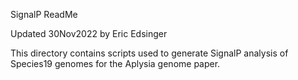 SignalP ReadMe

Updated 30Nov2022 by Eric Edsinger

This directory contains scripts used to generate SignalP analysis of Species19 genomes for the Aplysia genome paper.
